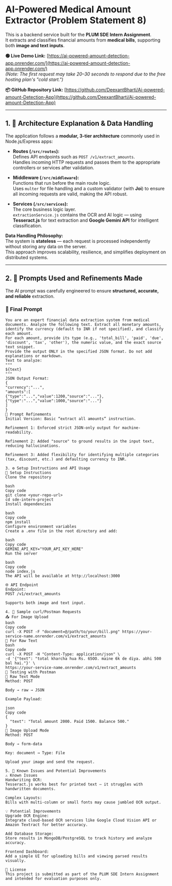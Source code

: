 # AI-Powered Medical Amount Extractor (Problem Statement 8)

This is a backend service built for the **PLUM SDE Intern Assignment**.  
It extracts and classifies financial amounts from **medical bills**, supporting both **image and text inputs**.

**🟢 Live Demo Link:** [https://ai-powered-amount-detection-app.onrender.com/](https://ai-powered-amount-detection-app.onrender.com/)  
*(Note: The first request may take 20–30 seconds to respond due to the free hosting plan's "cold start.")*

**📦 GitHub Repository Link:** [https://github.com/DeexantBharti/Ai-powered-amount-Detection-App](https://github.com/DeexantBharti/Ai-powered-amount-Detection-App)

---

## 1. 🧩 Architecture Explanation & Data Handling

The application follows a **modular, 3-tier architecture** commonly used in Node.js/Express apps:

- **Routes (`/src/routes`):**  
  Defines API endpoints such as `POST /v1/extract_amounts`.  
  Handles incoming HTTP requests and passes them to the appropriate controllers or services after validation.

- **Middleware (`/src/middleware`):**  
  Functions that run before the main route logic.  
  Uses `multer` for file handling and a custom validator (with **Joi**) to ensure all incoming requests are valid, making the API robust.

- **Services (`/src/services`):**  
  The core business logic layer.  
  `extractionService.js` contains the OCR and AI logic — using **Tesseract.js** for text extraction and **Google Gemini API** for intelligent classification.

**Data Handling Philosophy:**  
The system is **stateless** — each request is processed independently without storing any data on the server.  
This approach improves scalability, resilience, and simplifies deployment on distributed systems.

---

## 2. 🧠 Prompts Used and Refinements Made

The AI prompt was carefully engineered to ensure **structured, accurate, and reliable** extraction.

### 🧾 Final Prompt

```text
You are an expert financial data extraction system from medical documents. Analyze the following text. Extract all monetary amounts, identify the currency (default to INR if not specified), and classify each amount.
For each amount, provide its type (e.g., 'total_bill', 'paid', 'due', 'discount', 'tax', 'other'), the numeric value, and the exact source text snippet.
Provide the output ONLY in the specified JSON format. Do not add explanations or markdown.
Text to analyze:
"""
${text}
"""
JSON Output Format:
{
"currency":"...",
"amounts":[
{"type":"...","value":1200,"source":"..."},
{"type":"...","value":1000,"source":"..."}
]
}
🧩 Prompt Refinements
Initial Version: Basic “extract all amounts” instruction.

Refinement 1: Enforced strict JSON-only output for machine-readability.

Refinement 2: Added "source" to ground results in the input text, reducing hallucinations.

Refinement 3: Added flexibility for identifying multiple categories (tax, discount, etc.) and defaulting currency to INR.

3. ⚙️ Setup Instructions and API Usage
🔧 Setup Instructions
Clone the repository

bash
Copy code
git clone <your-repo-url>
cd sde-intern-project
Install dependencies

bash
Copy code
npm install
Configure environment variables
Create a .env file in the root directory and add:

bash
Copy code
GEMINI_API_KEY="YOUR_API_KEY_HERE"
Run the server

bash
Copy code
node index.js
The API will be available at http://localhost:3000

🌐 API Endpoint
Endpoint:
POST /v1/extract_amounts

Supports both image and text input.

4. 🧪 Sample curl/Postman Requests
📤 For Image Upload
bash
Copy code
curl -X POST -F "document=@/path/to/your/bill.png" https://your-service-name.onrender.com/v1/extract_amounts
📝 For Raw Text
bash
Copy code
curl -X POST -H "Content-Type: application/json" \
-d '{"text": "total kharcha hua Rs. 65OO. maine 6k de diya. abhi 500 bal hai."}' \
https://your-service-name.onrender.com/v1/extract_amounts
🧰 Testing with Postman
🔹 Raw Text Mode
Method: POST

Body → raw → JSON

Example Payload:

json
Copy code
{
  "text": "Total amount 2000. Paid 1500. Balance 500."
}
🔹 Image Upload Mode
Method: POST

Body → form-data

Key: document → Type: File

Upload your image and send the request.

5. 🚧 Known Issues and Potential Improvements
⚠️ Known Issues
Handwriting OCR:
Tesseract.js works best for printed text — it struggles with handwritten documents.

Complex Layouts:
Bills with multi-column or small fonts may cause jumbled OCR output.

💡 Potential Improvements
Upgrade OCR Engine:
Integrate cloud-based OCR services like Google Cloud Vision API or Amazon Textract for better accuracy.

Add Database Storage:
Store results in MongoDB/PostgreSQL to track history and analyze accuracy.

Frontend Dashboard:
Add a simple UI for uploading bills and viewing parsed results visually.

🧾 License
This project is submitted as part of the PLUM SDE Intern Assignment and intended for evaluation purposes only.

